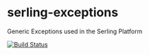 serling-exceptions
==================

Generic Exceptions used in the Serling Platform

[![Build Status](https://travis-ci.org/gextech/serling-exceptions.svg?branch=master)](https://travis-ci.org/gextech/serling-exceptions)